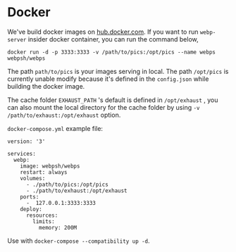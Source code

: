 # Docker

We've build docker images on [hub.docker.com](https://hub.docker.com/r/webpsh/webps). If you want to run `webp-server` insider docker container, you can run the command below,
```shell
docker run -d -p 3333:3333 -v /path/to/pics:/opt/pics --name webps webpsh/webps
```
The path `path/to/pics` is your images serving in local. The path `/opt/pics` is currently unable modify because it's defined in the `config.json` while building the docker image.

The cache folder `EXHAUST_PATH` 's default is defined in `/opt/exhaust` , you can also mount the local directory for the cache folder by using `-v /path/to/exhaust:/opt/exhaust` option.

`docker-compose.yml` example file:

```
version: '3'

services:
  webp:
    image: webpsh/webps
    restart: always
    volumes:
      - ./path/to/pics:/opt/pics
      - ./path/to/exhaust:/opt/exhaust
    ports:
      -  127.0.0.1:3333:3333
    deploy:
      resources:
        limits:
          memory: 200M
```

Use with `docker-compose --compatibility up -d`.